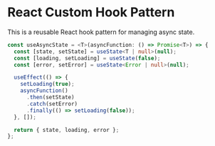 # React Custom Hook Pattern

This is a reusable React hook pattern for managing async state.

```typescript
const useAsyncState = <T>(asyncFunction: () => Promise<T>) => {
  const [state, setState] = useState<T | null>(null);
  const [loading, setLoading] = useState(false);
  const [error, setError] = useState<Error | null>(null);

  useEffect(() => {
    setLoading(true);
    asyncFunction()
      .then(setState)
      .catch(setError)
      .finally(() => setLoading(false));
  }, []);

  return { state, loading, error };
};
```
